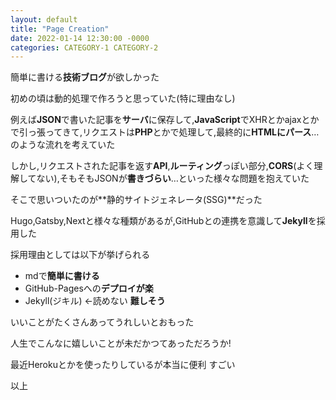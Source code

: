 ```yaml
---
layout: default
title: "Page Creation"
date: 2022-01-14 12:30:00 -0000
categories: CATEGORY-1 CATEGORY-2
---
```


簡単に書ける**技術ブログ**が欲しかった

初めの頃は動的処理で作ろうと思っていた(特に理由なし)

<!--more-->

例えば**JSON**で書いた記事を**サーバ**に保存して,**JavaScript**でXHRとかajaxとかで引っ張ってきて,リクエストは**PHP**とかで処理して,最終的に**HTMLにパース**…のような流れを考えていた

しかし,リクエストされた記事を返す**API**,**ルーティング**っぽい部分,**CORS**(よく理解してない),そもそもJSONが**書きづらい**…といった様々な問題を抱えていた

そこで思いついたのが**静的サイトジェネレータ(SSG)**だった

Hugo,Gatsby,Nextと様々な種類があるが,GitHubとの連携を意識して**Jekyll**を採用した

採用理由としては以下が挙げられる

- mdで**簡単に書ける**
- GitHub-Pagesへの**デプロイが楽**
- Jekyll(ジキル) <-読めない **難しそう**

いいことがたくさんあってうれしいとおもった

人生でこんなに嬉しいことが未だかつてあっただろうか!

最近Herokuとかを使ったりしているが本当に便利 すごい

以上
